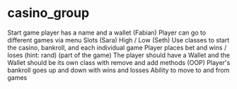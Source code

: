 # casino_group

Start game player has a name and a wallet (Fabian)
Player can go to different games via menu 
Slots (Sara)
High / Low (Seth)
Use classes to start the casino, bankroll, and each individual game
Player places bet and wins / loses (hint: rand) (part of the game)
The player should have a Wallet and the Wallet should be its own class with remove and add methods (OOP)
Player's bankroll goes up and down with wins and losses
Ability to move to and from games
